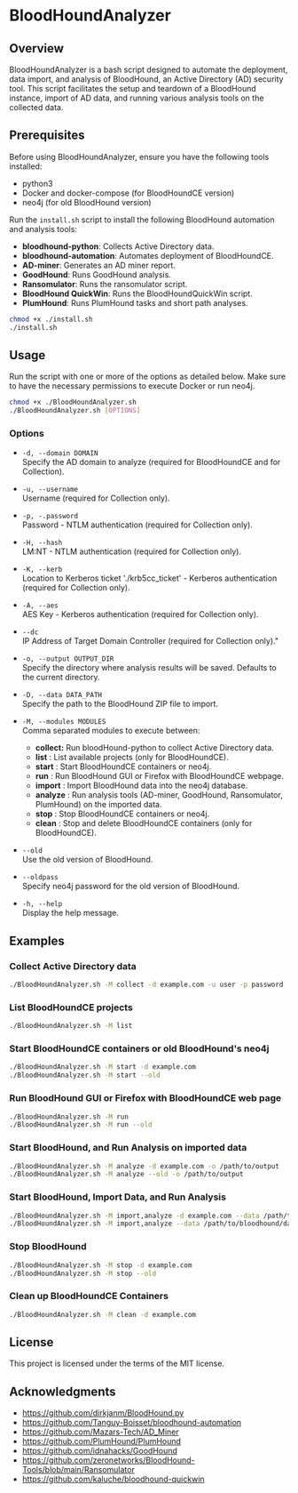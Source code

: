 
# BloodHoundAnalyzer

## Overview

BloodHoundAnalyzer is a bash script designed to automate the deployment, data import, and analysis of BloodHound, an Active Directory (AD) security tool. This script facilitates the setup and teardown of a BloodHound instance, import of AD data, and running various analysis tools on the collected data.

## Prerequisites

Before using BloodHoundAnalyzer, ensure you have the following tools installed:

- python3
- Docker and docker-compose (for BloodHoundCE version)
- neo4j (for old BloodHound version)

Run the `install.sh` script to install the following BloodHound automation and analysis tools:
  - **bloodhound-python**: Collects Active Directory data.
  - **bloodhound-automation**: Automates deployment of BloodHoundCE.
  - **AD-miner**: Generates an AD miner report.
  - **GoodHound**: Runs GoodHound analysis.
  - **Ransomulator**: Runs the ransomulator script.
  - **BloodHound QuickWin**: Runs the BloodHoundQuickWin script.
  - **PlumHound**: Runs PlumHound tasks and short path analyses.

```bash
chmod +x ./install.sh
./install.sh
```
## Usage

Run the script with one or more of the options as detailed below. Make sure to have the necessary permissions to execute Docker or run neo4j.

```bash
chmod +x ./BloodHoundAnalyzer.sh
./BloodHoundAnalyzer.sh [OPTIONS]
```

### Options

- `-d, --domain DOMAIN`  
  Specify the AD domain to analyze (required for BloodHoundCE and for Collection).

- `-u, --username`  
  Username (required for Collection only).

- `-p, -.password`  
  Password - NTLM authentication (required for Collection only).

- `-H, --hash`  
  LM:NT - NTLM authentication (required for Collection only).

- `-K, --kerb`  
  Location to Kerberos ticket './krb5cc_ticket' - Kerberos authentication (required for Collection only).

- `-A, --aes`  
  AES Key - Kerberos authentication (required for Collection only).

- `--dc`  
  IP Address of Target Domain Controller (required for Collection only)."

- `-o, --output OUTPUT_DIR`  
  Specify the directory where analysis results will be saved. Defaults to the current directory.

- `-D, --data DATA_PATH`  
  Specify the path to the BloodHound ZIP file to import.

- `-M, --modules MODULES`  
  Comma separated modules to execute between:  
    - **collect:** Run bloodHound-python to collect Active Directory data.  
    - **list** : List available projects (only for BloodHoundCE).  
    - **start** : Start BloodHoundCE containers or neo4j.  
    - **run** : Run BloodHound GUI or Firefox with BloodHoundCE webpage.  
    - **import** : Import BloodHound data into the neo4j database.  
    - **analyze** : Run analysis tools (AD-miner, GoodHound, Ransomulator, PlumHound) on the imported data.  
    - **stop** : Stop BloodHoundCE containers or neo4j.  
    - **clean** : Stop and delete BloodHoundCE containers (only for BloodHoundCE).  

- `--old`  
  Use the old version of BloodHound.

- `--oldpass`  
  Specify neo4j password for the old version of BloodHound.

- `-h, --help`  
  Display the help message.

## Examples

### Collect Active Directory data

```bash
./BloodHoundAnalyzer.sh -M collect -d example.com -u user -p password
```

### List BloodHoundCE projects

```bash
./BloodHoundAnalyzer.sh -M list
```

### Start BloodHoundCE containers or old BloodHound's neo4j

```bash
./BloodHoundAnalyzer.sh -M start -d example.com
./BloodHoundAnalyzer.sh -M start --old
```

### Run BloodHound GUI or Firefox with BloodHoundCE web page

```bash
./BloodHoundAnalyzer.sh -M run
./BloodHoundAnalyzer.sh -M run --old
```

### Start BloodHound, and Run Analysis on imported data

```bash
./BloodHoundAnalyzer.sh -M analyze -d example.com -o /path/to/output
./BloodHoundAnalyzer.sh -M analyze --old -o /path/to/output
```

### Start BloodHound, Import Data, and Run Analysis

```bash
./BloodHoundAnalyzer.sh -M import,analyze -d example.com --data /path/to/bloodhound/data.zip -o /path/to/output
./BloodHoundAnalyzer.sh -M import,analyze --data /path/to/bloodhound/data.zip --old -o /path/to/output
```

### Stop BloodHound

```bash
./BloodHoundAnalyzer.sh -M stop -d example.com
./BloodHoundAnalyzer.sh -M stop --old
```

### Clean up BloodHoundCE Containers

```bash
./BloodHoundAnalyzer.sh -M clean -d example.com
```

## License

This project is licensed under the terms of the MIT license. 

## Acknowledgments
- https://github.com/dirkjanm/BloodHound.py
- https://github.com/Tanguy-Boisset/bloodhound-automation
- https://github.com/Mazars-Tech/AD_Miner
- https://github.com/PlumHound/PlumHound
- https://github.com/idnahacks/GoodHound
- https://github.com/zeronetworks/BloodHound-Tools/blob/main/Ransomulator
- https://github.com/kaluche/bloodhound-quickwin
